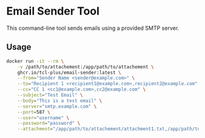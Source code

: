 # Email Sender Tool

This command-line tool sends emails using a provided SMTP server.

## Usage

```bash
docker run -it --rm \
    -v /path/to/attachement:/app/path/to/attachement \
    ghcr.io/tcl-plus/email-sender:latest \
    --from="Sender Name <sender@example.com>" \
    --to="Recipient 1 <recipient1@example.com>,recipient2@example.com" \
    --cc="CC 1 <cc1@example.com>,cc2@example.com" \
    --subject="Test Email" \
    --body="This is a test email" \
    --server="smtp.example.com" \
    --port=587 \
    --user="username" \
    --password="password" \
    --attachment="/app/path/to/attachement/attachment1.txt,/app/path/to/attachement/attachment2.txt"
```

